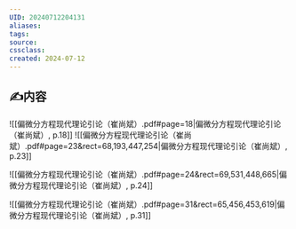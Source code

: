 ```yaml
---
UID: 20240712204131 
aliases: 
tags: 
source: 
cssclass: 
created: 2024-07-12
---
```


## ✍内容
![[偏微分方程现代理论引论（崔尚斌）.pdf#page=18|偏微分方程现代理论引论（崔尚斌）, p.18]]
![[偏微分方程现代理论引论（崔尚斌）.pdf#page=23&rect=68,193,447,254|偏微分方程现代理论引论（崔尚斌）, p.23]]

![[偏微分方程现代理论引论（崔尚斌）.pdf#page=24&rect=69,531,448,665|偏微分方程现代理论引论（崔尚斌）, p.24]]

![[偏微分方程现代理论引论（崔尚斌）.pdf#page=31&rect=65,456,453,619|偏微分方程现代理论引论（崔尚斌）, p.31]]


